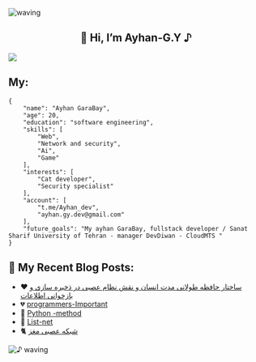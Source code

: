 ![waving](https://capsule-render.vercel.app/api?type=waving&height=90&color=gradient)

<h2 align="center">👋 Hi, I’m Ayhan-G.Y ♪ </h2> 



![](https://github.com/ayhan-dev/ayhan-dev/blob/main/header.png) 



## My: 

```
{
    "name": "Ayhan GaraBay",
    "age": 20,
    "education": "software engineering",
    "skills": [
        "Web",
        "Network and security",
        "Ai",
        "Game"
    ],
    "interests": [
        "Cat developer",
        "Security specialist"
    ],
    "account": [
        "t.me/Ayhan_dev",
        "ayhan.gy.dev@gmail.com"
    ],
    "future_goals": "My ayhan GaraBay, fullstack developer / Sanat Sharif University of Tehran - manager DevDiwan - CloudMTS "
}
```

 
   
 ## 🌟 My Recent Blog Posts:
<!-- BLOGPOSTS:START -->
 - ❤️ [ساختار حافظه طولانی مدت انسان و نقش نظام عصبی در ذخیره سازی و بازخوانی اطلاعات](https://ayhandev.hashnode.dev/sakhtar-hafthh-tolani-mdt-ansan-o-nksh-ntham-aasbi-dr-thkhirh-sazi-o-bazkhoani-atlaaaat)
 - 💔 [programmers-Important](https://ayhandev.hashnode.dev/programmers-important)
 - 📝 [Python -method](https://ayhandev.hashnode.dev/python-method)
 - 🌟 [List-net](https://ayhandev.hashnode.dev/list-net)
 - 🐈 [شبکه عصبی مغز](https://ayhandev.hashnode.dev/shbkh-aasbi-mghz)<!-- BLOGPOSTS:END -->
 
   
   
![♪ waving](https://capsule-render.vercel.app/api?type=waving&height=90&section=footer)

 
